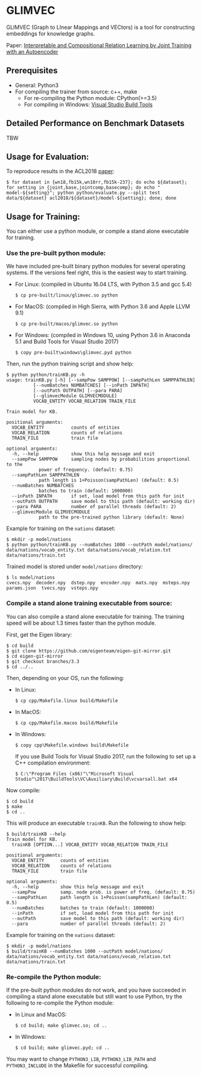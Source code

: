 # GLIMVEC

GLIMVEC (Graph to LInear Mappings and VECtors) is a tool for constructing embeddings for knowledge graphs.

Paper: [Interpretable and Compositional Relation Learning by Joint Training with an Autoencoder](https://arxiv.org/abs/1805.09547)

## Prerequisites

* General: Python3
* For compiling the trainer from source: c++, make
    * For re-compiling the Python module: CPython(>=3.5)
    * For compiling in Windows: [Visual Studio Build Tools](http://landinghub.visualstudio.com/visual-cpp-build-tools)

## Detailed Performance on Benchmark Datasets

TBW

## Usage for Evaluation:

To reproduce results in the ACL2018 [paper](https://arxiv.org/abs/1805.09547):

    $ for dataset in {wn18,fb15k,wn18rr,fb15k-237}; do echo ${dataset}; for setting in {joint,base,jointcomp,basecomp}; do echo " model-${setting}"; python python/evaluate.py --split test data/${dataset} acl2018/${dataset}/model-${setting}; done; done

## Usage for Training:

You can either use a python module, or compile a stand alone executable for training.

### Use the pre-built python module:

We have included pre-built binary python modules for several operating systems. If the versions feel right, this is the easiest way to start training.

* For Linux: (compiled in Ubuntu 16.04 LTS, with Python 3.5 and gcc 5.4)

    `$ cp pre-built/linux/glimvec.so python`

* For MacOS: (compiled in High Sierra, with Python 3.6 and Apple LLVM 9.1)

    `$ cp pre-built/macos/glimvec.so python`

* For Windows: (compiled in Windows 10, using Python 3.6 in Anaconda 5.1 and Build Tools for Visual Studio 2017)

    `$ copy pre-built\windows\glimvec.pyd python`

Then, run the python training script and show help:

    $ python python/trainKB.py -h
    usage: trainKB.py [-h] [--sampPow SAMPPOW] [--sampPathLen SAMPPATHLEN]
              [--numBatches NUMBATCHES] [--inPath INPATH]
              [--outPath OUTPATH] [--para PARA]
              [--glimvecModule GLIMVECMODULE]
              VOCAB_ENTITY VOCAB_RELATION TRAIN_FILE

    Train model for KB.

    positional arguments:
      VOCAB_ENTITY          counts of entities
      VOCAB_RELATION        counts of relations
      TRAIN_FILE            train file

    optional arguments:
      -h, --help            show this help message and exit
      --sampPow SAMPPOW     sampling nodes by probabilities proportional to the
                power of frequency. (default: 0.75)
      --sampPathLen SAMPPATHLEN
                path length is 1+Poisson(sampPathLen) (default: 0.5)
      --numBatches NUMBATCHES
                batches to train (default: 1000000)
      --inPath INPATH       if set, load model from this path for init
      --outPath OUTPATH     save model to this path (default: working dir)
      --para PARA           number of parallel threads (default: 2)
      --glimvecModule GLIMVECMODULE
                path to the pre-trained python library (default: None)

Example for training on the `nations` dataset:

    $ mkdir -p model/nations
    $ python python/trainKB.py --numBatches 1000 --outPath model/nations/ data/nations/vocab_entity.txt data/nations/vocab_relation.txt data/nations/train.txt

Trained model is stored under `model/nations` directory:

    $ ls model/nations
    cvecs.npy  decoder.npy  dstep.npy  encoder.npy  mats.npy  msteps.npy  params.json  tvecs.npy  vsteps.npy
              
### Compile a stand alone training executable from source:

You can also compile a stand alone executable for training. The training speed will be about 1.3 times faster than the python module.

First, get the Eigen library:

    $ cd build
    $ git clone https://github.com/eigenteam/eigen-git-mirror.git
    $ cd eigen-git-mirror
    $ git checkout branches/3.3
    $ cd ../..

Then, depending on your OS, run the following:

* In Linux:

    `$ cp cpp/Makefile.linux build/Makefile`

* In MacOS:

    `$ cp cpp/Makefile.macos build/Makefile`

* In Windows:

    `$ copy cpp\Makefile.windows build\Makefile`

    If you use Build Tools for Visual Studio 2017, run the following to set up a C++ compilation environment:

    `$ C:\"Program Files (x86)"\"Microsoft Visual Studio"\2017\BuildTools\VC\Auxiliary\Build\vcvarsall.bat x64`

Now compile:

    $ cd build
    $ make
    $ cd ..

This will produce an executable `trainKB`. Run the following to show help:

    $ build/trainKB --help
    Train model for KB.
      trainKB [OPTION...] VOCAB_ENTITY VOCAB_RELATION TRAIN_FILE

    positional arguments:
      VOCAB_ENTITY      counts of entities
      VOCAB_RELATION    counts of relations
      TRAIN_FILE        train file

    optional arguments:
      -h, --help        show this help message and exit
      --sampPow         samp. node prob. is power of freq. (default: 0.75)
      --sampPathLen     path length is 1+Poisson(sampPathLen) (default: 0.5)
      --numBatches      batches to train (default: 1000000)
      --inPath          if set, load model from this path for init
      --outPath         save model to this path (default: working dir)
      --para            number of parallel threads (default: 2)

Example for training on the `nations` dataset:

    $ mkdir -p model/nations
    $ build/trainKB --numBatches 1000 --outPath model/nations/ data/nations/vocab_entity.txt data/nations/vocab_relation.txt data/nations/train.txt

### Re-compile the Python module:

If the pre-built python modules do not work, and you have succeeded in compiling a stand alone executable but still want to use Python, try the following to re-compile the Python module:

* In Linux and MacOS:

    `$ cd build; make glimvec.so; cd ..`

* In Windows:

    `$ cd build; make glimvec.pyd; cd ..`

You may want to change `PYTHON3_LIB`, `PYTHON3_LIB_PATH` and `PYTHON3_INCLUDE` in the Makefile for successful compiling.
